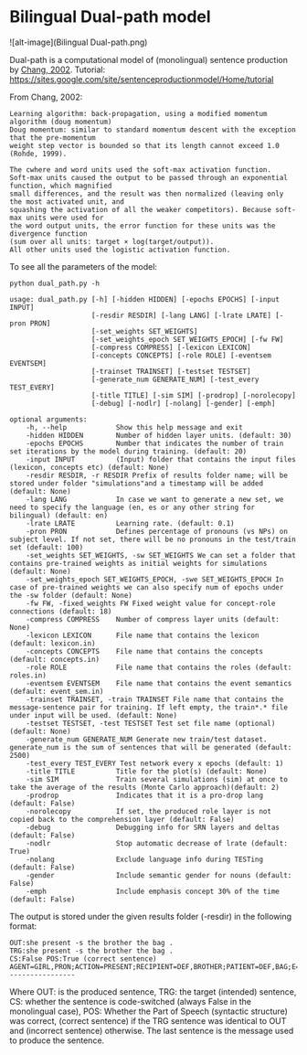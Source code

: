 # Bilingual Dual-path model

![alt-image](Bilingual Dual-path.png)

Dual-path is a computational model of (monolingual) sentence production by [Chang, 2002](http://onlinelibrary.wiley.com/store/10.1207/s15516709cog2605_3/asset/s15516709cog2605_3.pdf;jsessionid=37E50E857AA5FA7A83648E4E9E63C93D.f01t04?v=1&t=iz4eh1e7&s=fc21e79381e43ccc95265509af7587e517141705). Tutorial: https://sites.google.com/site/sentenceproductionmodel/Home/tutorial


From Chang, 2002:
```
Learning algorithm: back-propagation, using a modified momentum algorithm (doug momentum)
Doug momentum: similar to standard momentum descent with the exception that the pre-momentum
weight step vector is bounded so that its length cannot exceed 1.0 (Rohde, 1999).

The cwhere and word units used the soft-max activation function.
Soft-max units caused the output to be passed through an exponential function, which magnified
small differences, and the result was then normalized (leaving only the most activated unit, and
squashing the activation of all the weaker competitors). Because soft-max units were used for 
the word output units, the error function for these units was the divergence function 
(sum over all units: target × log(target/output)). 
All other units used the logistic activation function.
```

To see all the parameters of the model: 


```
python dual_path.py -h 
```

```
usage: dual_path.py [-h] [-hidden HIDDEN] [-epochs EPOCHS] [-input INPUT]
                    [-resdir RESDIR] [-lang LANG] [-lrate LRATE] [-pron PRON]
                    [-set_weights SET_WEIGHTS]
                    [-set_weights_epoch SET_WEIGHTS_EPOCH] [-fw FW]
                    [-compress COMPRESS] [-lexicon LEXICON]
                    [-concepts CONCEPTS] [-role ROLE] [-eventsem EVENTSEM]
                    [-trainset TRAINSET] [-testset TESTSET]
                    [-generate_num GENERATE_NUM] [-test_every TEST_EVERY]
                    [-title TITLE] [-sim SIM] [-prodrop] [-norolecopy]
                    [-debug] [-nodlr] [-nolang] [-gender] [-emph]

optional arguments:
    -h, --help            Show this help message and exit
    -hidden HIDDEN        Number of hidden layer units. (default: 30)
    -epochs EPOCHS        Number that indicates the number of train set iterations by the model during training. (default: 20)
    -input INPUT          (Input) folder that contains the input files (lexicon, concepts etc) (default: None)
    -resdir RESDIR, -r RESDIR Prefix of results folder name; will be stored under folder "simulations"and a timestamp will be added (default: None)
    -lang LANG            In case we want to generate a new set, we need to specify the language (en, es or any other string for bilingual) (default: en)
    -lrate LRATE          Learning rate. (default: 0.1)
    -pron PRON            Defines percentage of pronouns (vs NPs) on subject level. If not set, there will be no pronouns in the test/train set (default: 100)
    -set_weights SET_WEIGHTS, -sw SET_WEIGHTS We can set a folder that contains pre-trained weights as initial weights for simulations (default: None)
    -set_weights_epoch SET_WEIGHTS_EPOCH, -swe SET_WEIGHTS_EPOCH In case of pre-trained weights we can also specify num of epochs under the -sw folder (default: None)
    -fw FW, -fixed_weights FW Fixed weight value for concept-role connections (default: 18)
    -compress COMPRESS    Number of compress layer units (default: None)
    -lexicon LEXICON      File name that contains the lexicon (default: lexicon.in)
    -concepts CONCEPTS    File name that contains the concepts (default: concepts.in)
    -role ROLE            File name that contains the roles (default: roles.in)
    -eventsem EVENTSEM    File name that contains the event semantics (default: event_sem.in)
    -trainset TRAINSET, -train TRAINSET File name that contains the message-sentence pair for training. If left empty, the train*.* file under input will be used. (default: None)
    -testset TESTSET, -test TESTSET Test set file name (optional) (default: None)
    -generate_num GENERATE_NUM Generate new train/test dataset. generate_num is the sum of sentences that will be generated (default: 2500)
    -test_every TEST_EVERY Test network every x epochs (default: 1)
    -title TITLE          Title for the plot(s) (default: None)
    -sim SIM              Train several simulations (sim) at once to take the average of the results (Monte Carlo approach)(default: 2)
    -prodrop              Indicates that it is a pro-drop lang (default: False)
    -norolecopy           If set, the produced role layer is not copied back to the comprehension layer (default: False)
    -debug                Debugging info for SRN layers and deltas (default: False)
    -nodlr                Stop automatic decrease of lrate (default: True)
    -nolang               Exclude language info during TESTing (default: False)
    -gender               Include semantic gender for nouns (default: False)
    -emph                 Include emphasis concept 30% of the time (default: False)
```


The output is stored under the given results folder (-resdir) in the following format:

```
OUT:she present -s the brother the bag .
TRG:she present -s the brother the bag .
CS:False POS:True (correct sentence)
AGENT=GIRL,PRON;ACTION=PRESENT;RECIPIENT=DEF,BROTHER;PATIENT=DEF,BAG;E=EN,SIMPLE,PAT,PRESENT
----------------
```

Where OUT: is the produced sentence, TRG: the target (intended) sentence, CS: whether the sentence is code-switched (always False in the monolingual case), POS: Whether the Part of Speech (syntactic structure) was correct, (correct sentence) if the TRG sentence was identical to OUT and (incorrect sentence) otherwise.
The last sentence is the message used to produce the sentence.
    
